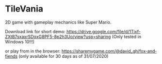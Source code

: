 # TileVania
 2D game with gameplay mechanics like Super Mario.
 
 Download link for short demo: 
 https://drive.google.com/file/d/1Tixf-ZXtB7sxaxrSDqxG8PF5-8p2h3Uo/view?usp=sharing
 (Only tested in Windows 10!!!)
 
 or play from in the browser: https://sharemygame.com/@david_gh/fox-and-fiends
 (only available for 30 days as of 31/07/2020)
 
